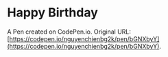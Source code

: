 # Happy Birthday

A Pen created on CodePen.io. Original URL: [https://codepen.io/nguyenchienbg2k/pen/bGNXbyY](https://codepen.io/nguyenchienbg2k/pen/bGNXbyY).

